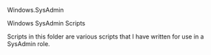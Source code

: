 Windows.SysAdmin

Windows SysAdmin Scripts

Scripts in this folder are various scripts that I have written for use in a SysAdmin role.